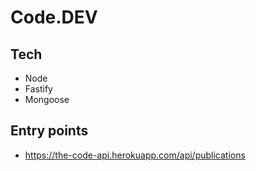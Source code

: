 # Code.DEV

## Tech

- Node
- Fastify
- Mongoose

## Entry points
- https://the-code-api.herokuapp.com/api/publications